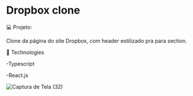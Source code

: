 <h1>Dropbox clone </h1>

💻 Projeto:

Clone da página do site Dropbox, com header estilizado pra para section.

🔧 Technologies

-Typescript

-React.js


![Captura de Tela (32)](https://user-images.githubusercontent.com/83783563/148105579-c5eac5cb-b116-40bf-ace4-b0b33486a251.png)
